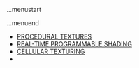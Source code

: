 ...menustart


...menuend




 - [PROCEDURAL TEXTURES](https://github.com/mebusy/notes/blob/master/dev_notes/Texture_and_Modeling.md)
 - [REAL-TIME PROGRAMMABLE SHADING](https://github.com/mebusy/notes/blob/master/dev_notes/REALTIME_PROGRAMMABLE_SHADING.md)
 - [CELLULAR TEXTURING](https://github.com/mebusy/notes/blob/master/dev_notes/CELLULAR_TEXTURING.md)
 - 